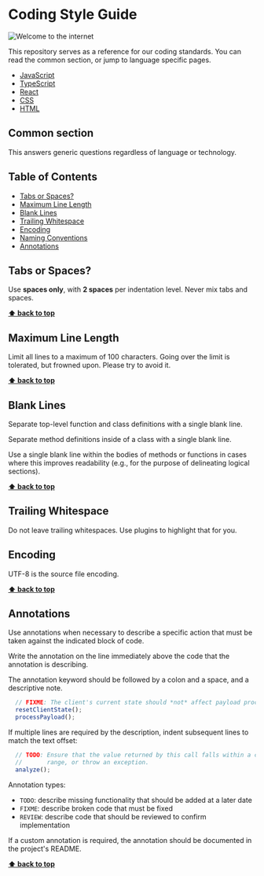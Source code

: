 # Coding Style Guide

![Welcome to the internet](https://i.kym-cdn.com/photos/images/newsfeed/000/221/156/welcome-to-internet.jpg)

This repository serves as a reference for our coding standards. You can read the common section, or jump to language specific pages.

- [JavaScript](javascript/README.md)
- [TypeScript](typescript/README.md)
- [React](react/README.md)
- [CSS](css/README.md)
- [HTML](html/README.md)

## Common section

This answers generic questions regardless of language or technology.

## Table of Contents
- [Tabs or Spaces?](#tabs-or-spaces)
- [Maximum Line Length](#maximum-line-length)
- [Blank Lines](#blank-lines)
- [Trailing Whitespace](#trailing-whitespace)
- [Encoding](#encoding)
- [Naming Conventions](#naming-conventions)
- [Annotations](#annotations)

## Tabs or Spaces?

Use **spaces only**, with **2 spaces** per indentation level. Never mix tabs and spaces.

**[⬆ back to top](#table-of-contents)**

## Maximum Line Length

Limit all lines to a maximum of 100 characters. Going over the limit is tolerated, but frowned upon. Please try to avoid it.

**[⬆ back to top](#table-of-contents)**

## Blank Lines

Separate top-level function and class definitions with a single blank line.

Separate method definitions inside of a class with a single blank line.

Use a single blank line within the bodies of methods or functions in cases where this improves readability (e.g., for the purpose of delineating logical sections).

**[⬆ back to top](#table-of-contents)**

## Trailing Whitespace

Do not leave trailing whitespaces. Use plugins to highlight that for you.

## Encoding

UTF-8 is the source file encoding.

**[⬆ back to top](#table-of-contents)**

## Annotations

Use annotations when necessary to describe a specific action that must be taken against the indicated block of code.

Write the annotation on the line immediately above the code that the annotation is describing.

The annotation keyword should be followed by a colon and a space, and a descriptive note.

```javascript
  // FIXME: The client's current state should *not* affect payload processing.
  resetClientState();
  processPayload();
```

If multiple lines are required by the description, indent subsequent lines to match the text offset:

```javascript
  // TODO: Ensure that the value returned by this call falls within a certain
  //       range, or throw an exception.
  analyze();
```

Annotation types:

- `TODO`: describe missing functionality that should be added at a later date
- `FIXME`: describe broken code that must be fixed
- `REVIEW`: describe code that should be reviewed to confirm implementation

If a custom annotation is required, the annotation should be documented in the project's README.

**[⬆ back to top](#table-of-contents)**
